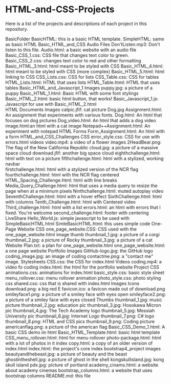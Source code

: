 # HTML-and-CSS-Projects
Here is a list of the projects and descriptions of each project in this repository.

BasicFolder
  BasicHTML: this is a basic HTML template.
  SimpleHTML: same as basic HTML
Basic_HTML_and_CSS
  Audio Files
    Don'tListen.mp3: Don't listen to this file.
  Audio.html: a basic website with an audio file
  Basic_CSS_1.css: CSS file that changes text color to green.
  Basic_CSS_2.css: changes text color to red and other formatting
  Basic_HTML_3.html: html meant to be styled with CSS
  Basic_HTML_4.html: html meant to be styled with CSS (more complex)
  Basic_HTML_5.html: html linking to CSS
  CSS_Lists.css: CSS for lists
  CSS_Table.css: CSS for tables
  HTML_Lists.html: HTML that uses lists
  HTML_Table.html: HTML that uses tables
Basic_HTML_and_Javascript_1
  Images
    puppy.jpg: a picture of a puppy
   Basic_HTML_1.html: Basic HTML with some font stylings
   Basic_HTML_2.html: basic html button, that works!
   Basic_Javascript_1.js: Javascript for use with Basic_HTML_2.html   
HTML Documents
  Images
    catpic.jfif: cat picture
    Dog.jpg
  Assignment.html: An assignment that experiments with various fonts.
  Dog.html: An html that focuses on dog pictures
  Dog_video.html: An html that adds a dog video
  image.html:an html with a cat image
  Notepad++Assignment.html: An experiment with notepad
HTML Forms
  Form_Assignment.html: An html with a form
HTML_and_CSS_Challenges 
  CSS
    error_style.css: CSS for use with errors.html
  videos
    video.mp4: a video of a flower
  images
    2HeadBear.png: The flag of the New California Republic
    cloud.jpg: a picture of a massive space cloud
    download.jfif: another big space cloud
  eighthchallenge.html: html with text on a picture
  fifthchallenge.html: html with a stylized, working navbar  
  firstchallenge.html: html with a stylized version of the NCR flag
  fourthchallenge.html: html with the NCR flag centered
  HTML_Spacing_Challenge.html: html with line breaks
  Media_Query_Challenge.html: html that uses a media query to resize the page when at a minimum pixels
  Ninthchallenge.html: muted autoplay video
  SeventhChallenge.html: html with a hover effect
  SixthChallenge.html: html with columns
  Tenth_Challenge.html: html with Centered video
  Third_challenge.html: html with a list
  errors.html: an html with errors that I fixed. You're welcome
  second_challenge.html: footer with centering
LiveShare
  Hello_World.js: simple javascript to be used with SimpleBasicHTML.html
  SimleBasicHTML.html: this uses simple code
One-Page Website
  CSS
    one_page_website.CSS: CSS used with the one_page_website.html
  image
    thumb
      thumbnail_1.jpg: a picture of a corgi
      thumbnail_2.jpg: a picture of Rocky
      thumbnail_3.jpg: a picture of a cat
   Website Plan.txt: a plan for one_page_website.html
   one_page_website.html: a one page website
Portfolio
  Images
    GitHub-logo.jpg: the GitHub logo
    coding_image.jpg: an image of coding
    contactme.png: a "contact me" image.
  Stylesheets
    CSS.css: the CSS for index.html
  Videos
    coding.mp4: a video fo coding
  index.html: the html for the portfolio website
  Project
    CSS
      animations.css: animations for index.html
      basic_style.css: basic style sheet
      menu_rollover.css: menu rollover animation
      photo_style.css: photo styling css
      shared.css: css that is shared with index.html
    Images
      Icons
        download.png: a big red E
        favicon.ico: a favicon made out of download.png
        smileyface1.png: a picture of a smiley face with eyes open
        smileyface2.png: a picture of a smiley face with eyes closed
      Thumbs
        thumbnail_1.jpg: music picture
        thumbnail_2.jpg: education pic
        thumbnail_3.jpg: Hosokawa Micron pic
        thumbnail_4.jpg: The Tech Academy logo
        thumbnail_5.jpg: Messiah University pic
        thumbnail_6.jpg: Internet Logo
        thumbnail_7.png: C# logo
        thumbnail_8.png: HTML and CSS pics
        thumbnail_9.png: Coding picture
      americanflag.png: a picture of the american flag
    Basic_CSS_Demo_1.html: A basic CSS demo iin html
    Basic_HTML_Template.html: basic html template
    CSS_menu_rollover.html: html for menu rollover
    photo-package.html: html with a lot of photos in it
    index copy.html: a copy of an older version of index.html
    index.html: the project's core index
bootstrap4_project
  images
    beautyandthebeast.jpg: a picture of beauty and the beast
    ghostintheshell.jpg: a picture of ghost in the shell
    kongskullisland.jpg: kong skull island
    pdx.jpg: picture of portland
  academy_cinams.html: a website about academy cinemas
  bootstrap_columns.html: a website that uses bootstrap columns
README.md: this file
